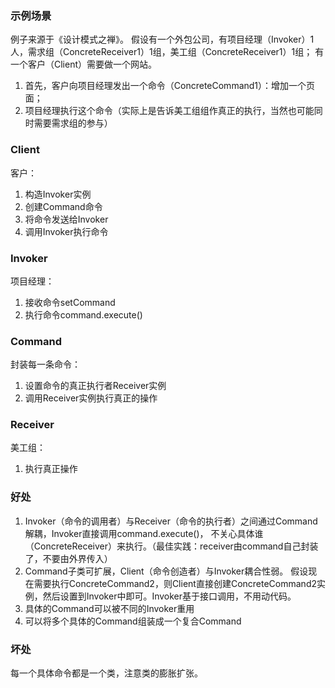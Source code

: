 ### 示例场景
例子来源于《设计模式之禅》。
假设有一个外包公司，有项目经理（Invoker）1人，需求组（ConcreteReceiver1）1组，美工组（ConcreteReceiver1）1组；
有一个客户（Client）需要做一个网站。

1. 首先，客户向项目经理发出一个命令（ConcreteCommand1）：增加一个页面；
2. 项目经理执行这个命令（实际上是告诉美工组组作真正的执行，当然也可能同时需要需求组的参与）

### Client
客户：

1. 构造Invoker实例
2. 创建Command命令
3. 将命令发送给Invoker
4. 调用Invoker执行命令
### Invoker
项目经理：

1. 接收命令setCommand
2. 执行命令command.execute()
### Command
封装每一条命令：

1. 设置命令的真正执行者Receiver实例
2. 调用Receiver实例执行真正的操作
### Receiver
美工组：

1. 执行真正操作

### 好处

1. Invoker（命令的调用者）与Receiver（命令的执行者）之间通过Command解耦，Invoker直接调用command.execute()，
不关心具体谁（ConcreteReceiver）来执行。（最佳实践：receiver由command自己封装了，不要由外界传入）
2. Command子类可扩展，Client（命令创造者）与Invoker耦合性弱。
假设现在需要执行ConcreteCommand2，则Client直接创建ConcreteCommand2实例，然后设置到Invoker中即可。Invoker基于接口调用，不用动代码。
3. 具体的Command可以被不同的Invoker重用
4. 可以将多个具体的Command组装成一个复合Command

### 坏处
每一个具体命令都是一个类，注意类的膨胀扩张。
